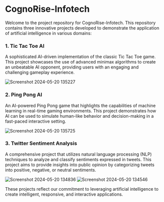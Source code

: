 # CognoRise-Infotech

Welcome to the project repository for CognoRise-Infotech. This repository contains three innovative projects developed to demonstrate the application of artificial intelligence in various domains:

### 1. Tic Tac Toe AI
A sophisticated AI-driven implementation of the classic Tic Tac Toe game. This project showcases the use of advanced minimax algorithms to create an unbeatable AI opponent, providing users with an engaging and challenging gameplay experience.

![Screenshot 2024-05-20 135227](https://github.com/Allan122/allan-s_portfolio/assets/45638226/47c86ef0-f0f9-47e8-bcfe-fbcf026690ca)

### 2. Ping Pong AI
An AI-powered Ping Pong game that highlights the capabilities of machine learning in real-time gaming environments. This project demonstrates how AI can be used to simulate human-like behavior and decision-making in a fast-paced interactive setting.

![Screenshot 2024-05-20 135725](https://github.com/Allan122/allan-s_portfolio/assets/45638226/a5c7d4f9-4579-423a-b1ad-2acb5f1b87df)

### 3. Twitter Sentiment Analysis
A comprehensive project that utilizes natural language processing (NLP) techniques to analyze and classify sentiments expressed in tweets. This project aims to provide insights into public opinion by categorizing tweets into positive, negative, or neutral sentiments.

![Screenshot 2024-05-20 134836](https://github.com/Allan122/allan-s_portfolio/assets/45638226/513e4814-b25b-4c44-a301-902faf11136b)
![Screenshot 2024-05-20 134546](https://github.com/Allan122/allan-s_portfolio/assets/45638226/fe108557-aedf-4056-a07e-b93ccebdf7af)

These projects reflect our commitment to leveraging artificial intelligence to create intelligent, responsive, and interactive applications. 
